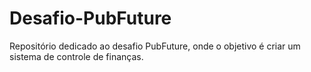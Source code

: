 # Desafio-PubFuture
Repositório dedicado ao desafio PubFuture, onde o objetivo é criar um sistema de controle de finanças.

